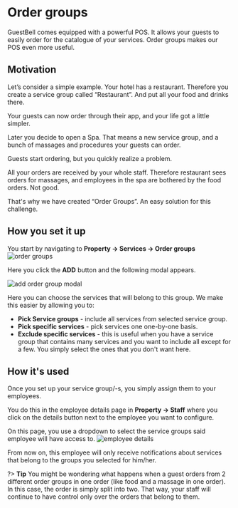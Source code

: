 # Order groups

GuestBell comes equipped with a powerful POS. It allows your guests to easily order for the catalogue of your services. Order groups makes our POS even more useful.

## Motivation

Let’s consider a simple example. Your hotel has a restaurant. Therefore you create a service group called “Restaurant”. And put all your food and drinks there.

Your guests can now order through their app, and your life got a little simpler.

Later you decide to open a Spa. That means a new service group, and a bunch of massages and procedures your guests can order.

Guests start ordering, but you quickly realize a problem.

All your orders are received by your whole staff. Therefore restaurant sees orders for massages, and employees in the spa are bothered by the food orders. Not good.

That's why we have created “Order Groups”. An easy solution for this challenge.

## How you set it up

You start by navigating to **Property -> Services -> Order groups**
![order groups](https://static.guestbell.com/img/docs/order-groups/order-groups.png)

Here you click the **ADD** button and the following modal appears.

![add order group modal](https://static.guestbell.com/img/docs/order-groups/add-modal.png)

Here you can choose the services that will belong to this group. We make this easier by allowing you to:

- **Pick Service groups** - include all services from selected service group.
- **Pick specific services** - pick services one one-by-one basis.
- **Exclude specific services** - this is useful when you have a service group that contains many services and you want to include all except for a few. You simply select the ones that you don't want here.

## How it's used

Once you set up your service group/-s, you simply assign them to your employees.

You do this in the employee details page in **Property -> Staff** where you click on the details button next to the employee you want to configure.

On this page, you use a dropdown to select the service groups said employee will have access to.
![employee details](https://static.guestbell.com/img/docs/order-groups/employee-details.png)

From now on, this employee will only receive notifications about services that belong to the groups you selected for him/her.

?> **Tip** You might be wondering what happens when a guest orders from 2 different order groups in one order (like food and a massage in one order). In this case, the order is simply split into two. That way, your staff will continue to have control only over the orders that belong to them.
